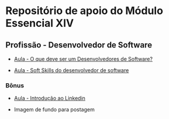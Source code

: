 # Repositório de apoio do Módulo Essencial XIV

## Profissão - Desenvolvedor de Software

- [Aula - O que deve ser um Desenvolvedores de Software?](https://www.youtube.com/watch?v=QPp4sxt0b9k)

- [Aula - Soft Skills do desenvolvedor de software](https://www.youtube.com/watch?v=b1zsgBWmcZI)

### Bônus

- [Aula - Introdução ao Linkedin](https://www.youtube.com/watch?v=x1vEaFah1Zk)

- Imagem de fundo para postagem
  